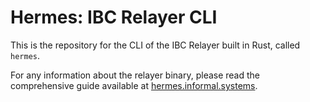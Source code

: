 # Hermes: IBC Relayer CLI

This is the repository for the CLI of the IBC Relayer built in Rust, called 
`hermes`.

For any information about the relayer binary, please read the comprehensive 
guide available at [hermes.informal.systems](https://hermes.informal.systems).
